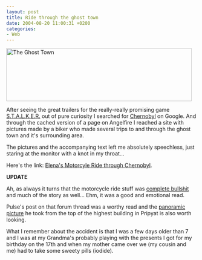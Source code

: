 ```yaml
---
layout: post
title: Ride through the ghost town
date: 2004-08-20 11:00:31 +0200
categories:
- Web
---
```

<img src="http://www.rusiczki.net/blog/blogpics/ghost_town.jpg" width="490" height="140" border="0" alt="The Ghost Town" class="image" />

After seeing the great trailers for the really-really promising game <a href="http://www.stalker-game.com/" title="S.T.A.L.K.E.R.: Shadow of Chernobyl">S.T.A.L.K.E.R.</a> out of pure curiosity I searched for <a href="http://www.google.com/search?q=chernobyl">Chernobyl</a> on Google. And through the cached version of a page on Angelfire I reached a site with pictures made by a biker who made several trips to and through the ghost town and it's surrounding area.

The pictures and the accompanying text left me absolutely speechless, just staring at the monitor with a knot in my throat...

Here's the link: <a href="http://www.kiddofspeed.com/chapter1.html" title="Kiddofspeed - GHOST TOWN - Chernobyl Pictures - Elena's Motorcyle Ride through Chernobyl">Elena's Motorcyle Ride through Chernobyl</a>.

<b>UPDATE</b>

Ah, as always it turns that the motorcycle ride stuff was <a href="http://www.uer.ca/forum_showthread.asp?fid=1&threadid=8951">complete bullshit</a> and much of the story as well... Ehm, it was a good and emotional read.

Pulse's post on that forum thread was a worthy read and the <a href="http://www.web-axis.net/~pulse/chernobyl/prypyat-panoramic.jpg">panoramic picture</a> he took from the top of the highest building in Pripyat is also worth looking.

What I remember about the accident is that I was a few days older than 7 and I was at my Grandma's probably playing with the presents I got for my birthday on the 17th and when my mother came over we (my cousin and me) had to take some sweety pills (iodide).

